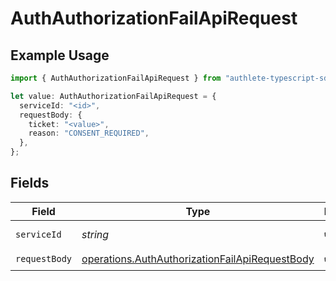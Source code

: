 # AuthAuthorizationFailApiRequest

## Example Usage

```typescript
import { AuthAuthorizationFailApiRequest } from "authlete-typescript-sdk/models/operations";

let value: AuthAuthorizationFailApiRequest = {
  serviceId: "<id>",
  requestBody: {
    ticket: "<value>",
    reason: "CONSENT_REQUIRED",
  },
};
```

## Fields

| Field                                                                                                            | Type                                                                                                             | Required                                                                                                         | Description                                                                                                      |
| ---------------------------------------------------------------------------------------------------------------- | ---------------------------------------------------------------------------------------------------------------- | ---------------------------------------------------------------------------------------------------------------- | ---------------------------------------------------------------------------------------------------------------- |
| `serviceId`                                                                                                      | *string*                                                                                                         | :heavy_check_mark:                                                                                               | A service ID.                                                                                                    |
| `requestBody`                                                                                                    | [operations.AuthAuthorizationFailApiRequestBody](../../models/operations/authauthorizationfailapirequestbody.md) | :heavy_check_mark:                                                                                               | N/A                                                                                                              |